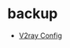 # backup


* [V2ray Config](https://raw.githubusercontent.com/acybersec-64/backup/main/v2ray.txt?token=GHSAT0AAAAAACFZF6S26JZTMFI36RIM5LNCZHGO2YQ)
